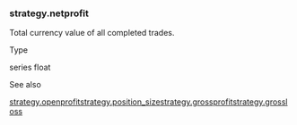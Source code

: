 ### strategy.netprofit

Total currency value of all completed trades.

Type

series float

See also

[strategy.openprofit](#var_strategy.openprofit)[strategy.position\_size](#var_strategy.position_size)[strategy.grossprofit](#var_strategy.grossprofit)[strategy.grossloss](#var_strategy.grossloss)
